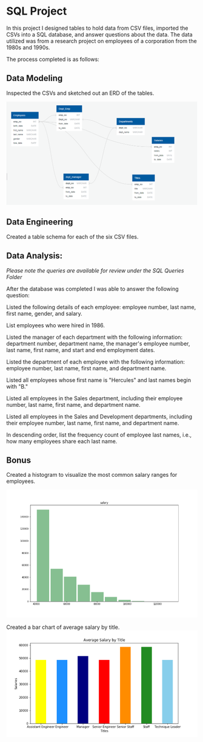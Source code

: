 # SQL Project

In this project I designed tables to hold data from CSV files, imported the CSVs into a SQL database, and answer questions about the data. The data utilized was from a research project on employees of a corporation from the 1980s and 1990s. 

The process completed is as follows: 


## Data Modeling
Inspected the CSVs and sketched out an ERD of the tables. 

![ERD of Tables](Images/QuickDBD.png)


## Data Engineering
Created a table schema for each of the six CSV files.



## Data Analysis:
*Please note the queries are available for review under the SQL Queries Folder*

After the database was completed I was able to answer the following question:

Listed the following details of each employee: employee number, last name, first name, gender, and salary.

List employees who were hired in 1986.

Listed the manager of each department with the following information: department number, department name, the manager's employee number, last name, first name, and start and end employment dates.

Listed the department of each employee with the following information: employee number, last name, first name, and department name.

Listed all employees whose first name is "Hercules" and last names begin with "B."

Listed all employees in the Sales department, including their employee number, last name, first name, and department name.

Listed all employees in the Sales and Development departments, including their employee number, last name, first name, and department name.

In descending order, list the frequency count of employee last names, i.e., how many employees share each last name.

## Bonus

Created a histogram to visualize the most common salary ranges for employees.

![Histogram Chart](Images/salary.png)


Created a bar chart of average salary by title.
![Bar Chart](Images/avg_salary.png)



